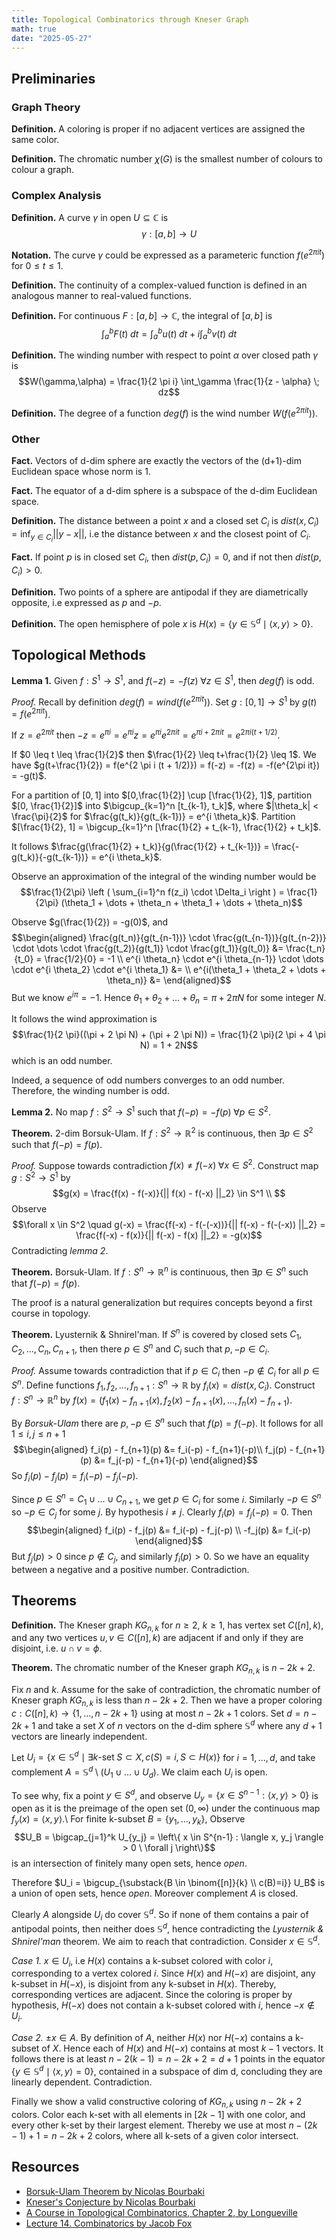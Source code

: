 ```yaml
---
title: Topological Combinatorics through Kneser Graph
math: true
date: "2025-05-27"
---
```


## Preliminaries

### Graph Theory

**Definition.** A coloring is proper if no adjacent vertices are assigned the same color.

**Definition.** The chromatic number $\chi(G)$ is the smallest number of colours to colour a graph.


### Complex Analysis

**Definition.** A curve $\gamma$ in open $U \subseteq \mathbb{C}$ is $$\gamma: [a,b] \rightarrow U$$

**Notation.** The curve $\gamma$ could be expressed as a parameteric function $f(e^{2 \pi i t})$ for $0 \leq t \leq 1$.

**Definition.** The continuity of a complex-valued function is defined in an analogous manner to real-valued functions.

**Definition.** For continuous $F:[a,b] \rightarrow \mathbb{C}$, the integral of $[a,b]$ is $$\int_a^b F(t) \; dt = \int_a^b u(t) \; dt + i \int_a^b v(t) \; dt$$

**Definition.** The winding number with respect to point $\alpha$ over closed path $\gamma$ is $$W(\gamma,\alpha) = \frac{1}{2 \pi i} \int_\gamma \frac{1}{z - \alpha} \; dz$$

**Definition.** The degree of a function $deg(f)$ is the wind number $W(f(e^{2 \pi it}))$.

### Other

**Fact.** Vectors of d-dim sphere are exactly the vectors of the (d+1)-dim Euclidean space whose norm is $1$.

**Fact.** The equator of a d-dim sphere is a subspace of the d-dim Euclidean space.

**Definition.** The distance between a point $x$ and a closed set $C_i$ is $dist(x,C_i) = \inf_{y \in C_i} ||y-x||$, i.e the distance between $x$ and the closest point of $C_i$.

**Fact.** If point $p$ is in closed set $C_i$, then $dist(p, C_i) = 0$, and if not then $dist(p, C_i) > 0$.

**Definition.** Two points of a sphere are antipodal if they are diametrically opposite, i.e expressed as $p$ and $-p$.

**Definition.** The open hemisphere of pole $x$ is $H(x) = \{ y \in \mathbb{S}^d \mid \langle x,y \rangle > 0 \}$.


## Topological Methods

**Lemma 1.** Given $f: S^1 \rightarrow S^1$, and $f(-z) = -f(z) \; \forall z \in S^1$, then $deg(f)$ is odd.

*Proof.* Recall by definition $deg(f) = wind(f(e^{2 \pi it}))$. Set $g:[0,1] \rightarrow S^1$ by $g(t) = f(e^{2 \pi it})$.

If $z = e^{2\pi it}$ then $-z = e^{\pi i} = e^{\pi i}z = e^{\pi i} e^{2 \pi it} = e^{\pi i + 2 \pi it} = e^{2 \pi i (t + 1/2)}$.

If $0 \leq t \leq \frac{1}{2}$ then $\frac{1}{2} \leq t+\frac{1}{2} \leq 1$. We have $g(t+\frac{1}{2}) = f(e^{2 \pi i (t + 1/2)}) = f(-z) = -f(z) = -f(e^{2\pi it}) = -g(t)$.

For a partition of $[0,1]$ into $[0,\frac{1}{2}] \cup [\frac{1}{2}, 1]$, partition $[0, \frac{1}{2}]$ into $\bigcup_{k=1}^n [t_{k-1}, t_k]$, where $|\theta_k| < \frac{\pi}{2}$ for $\frac{g(t_k)}{g(t_{k-1})} = e^{i \theta_k}$. Partition $[\frac{1}{2}, 1] = \bigcup_{k=1}^n [\frac{1}{2} + t_{k-1}, \frac{1}{2} + t_k]$.

It follows $\frac{g(\frac{1}{2} + t_k)}{g(\frac{1}{2} + t_{k-1})} = \frac{-g(t_k)}{-g(t_{k-1})} = e^{i \theta_k}$.

Observe an approximation of the integral of the winding number would be $$\frac{1}{2\pi} \left ( \sum_{i=1}^n f(z_i) \cdot \Delta_i \right ) = \frac{1}{2\pi} (\theta_1 + \dots + \theta_n + \theta_1 + \dots + \theta_n)$$

Observe $g(\frac{1}{2}) = -g(0)$, and
$$\begin{aligned}
    \frac{g(t_n)}{g(t_{n-1})} \cdot \frac{g(t_{n-1})}{g(t_{n-2})} \cdot \dots \cdot \frac{g(t_2)}{g(t_1)} \cdot \frac{g(t_1)}{g(t_0)} &= \frac{t_n}{t_0} = \frac{1/2}{0} = -1 \\
    e^{i \theta_n} \cdot e^{i \theta_{n-1}} \cdot \dots \cdot e^{i \theta_2} \cdot e^{i \theta_1} &= \\
    e^{i(\theta_1 + \theta_2 + \dots + \theta_n)} &=
\end{aligned}$$
But we know $e^{i \pi} = -1$. Hence $\theta_1 + \theta_2 + \dots + \theta_n = \pi + 2 \pi N$ for some integer $N$.

It follows the wind approximation is $$\frac{1}{2 \pi}((\pi + 2 \pi N) + (\pi + 2 \pi N)) = \frac{1}{2 \pi}(2 \pi + 4 \pi N) = 1 + 2N$$ which is an odd number.

Indeed, a sequence of odd numbers converges to an odd number. Therefore, the winding number is odd.

**Lemma 2.** No map $f:S^2 \rightarrow S^1$ such that $f(-p) = -f(p) \; \forall p \in S^2$.

**Theorem.** 2-dim Borsuk-Ulam. If $f: S^2 \rightarrow \mathbb{R}^2$ is continuous, then $\exists p \in S^2$ such that $f(-p) = f(p)$.

*Proof.* Suppose towards contradiction $f(x) \neq f(-x) \; \forall x \in S^2$. Construct map $g: S^2 \rightarrow S^1$ by $$g(x) = \frac{f(x) - f(-x)}{|| f(x) - f(-x) ||_2} \in S^1 \\ $$ Observe $$\forall x \in S^2 \quad g(-x) = \frac{f(-x) - f(-(-x))}{|| f(-x) - f(-(-x)) ||_2} = \frac{f(-x) - f(x)}{|| f(-x) - f(x) ||_2} = -g(x)$$ Contradicting *lemma 2*.

**Theorem.** Borsuk-Ulam. If $f: S^n \rightarrow \mathbb{R}^n$ is continuous, then $\exists p \in S^n$ such that $f(-p) = f(p)$.

The proof is a natural generalization but requires concepts beyond a first course in topology.

**Theorem.** Lyusternik & Shnirel'man. If $S^n$ is covered by closed sets $C_1, C_2, \dots, C_n, C_{n+1}$, then there $p \in S^n$ and $C_i$ such that $p,-p \in C_i$.

*Proof.* Assume towards contradiction that if $p \in C_i$ then $-p \not\in C_i$ for all $p \in S^n$. Define functions $f_1, f_2, \dots, f_{n+1}: S^n \rightarrow \mathbb{R}$ by $f_i(x) = dist(x, C_i)$. Construct $f: S^n \rightarrow \mathbb{R}^n$ by $f(x) = (f_1(x) - f_{n+1}(x), f_2(x) - f_{n+1}(x), \dots, f_n(x) - f_{n+1})$.

By *Borsuk-Ulam* there are $p, -p \in S^n$ such that $f(p) = f(-p)$. It follows for all $1 \leq i,j \leq n+1$
$$\begin{aligned}
    f_i(p) - f_{n+1}(p) &= f_i(-p) - f_{n+1}(-p)\\
    f_j(p) - f_{n+1}(p) &= f_j(-p) - f_{n+1}(-p)
\end{aligned}$$
So $f_i(p) - f_j(p) = f_i(-p) - f_j(-p)$.

Since $p \in S^n = C_1 \cup \dots \cup C_{n+1}$, we get $p \in C_i$ for some $i$. Similarly $-p \in S^n$ so $-p \in C_j$ for some $j$. By hypothesis $i \neq j$. Clearly $f_i(p) = f_j(-p) = 0$. Then
$$\begin{aligned}
    f_i(p) - f_j(p) &= f_i(-p) - f_j(-p) \\
    -f_j(p) &= f_i(-p)
\end{aligned}$$
But $f_j(p) > 0$ since $p \not\in C_j$, and similarly $f_i(p) > 0$. So we have an equality between a negative and a positive number. Contradiction.


## Theorems

**Definition.** The Kneser graph $KG_{n,k}$ for $n \geq 2$, $k \geq 1$, has vertex set $C([n], k)$, and any two vertices $u,v \in C([n], k)$ are adjacent if and only if they are disjoint, i.e. $u \cap v = \phi$.

**Theorem.** The chromatic number of the Kneser graph $KG_{n,k}$ is $n-2k+2$.

Fix $n$ and $k$. Assume for the sake of contradiction, the chromatic number of Kneser graph $KG_{n,k}$ is less than $n-2k+2$. Then we have a proper coloring $c: C([n], k) \rightarrow \{ 1, \dots, n-2k+1 \}$ using at most $n-2k+1$ colors. Set $d = n-2k+1$ and take a set $X$ of $n$ vectors on the d-dim sphere $\mathbb{S}^d$ where any $d+1$ vectors are linearly independent.

Let $U_i = \{ x \in \mathbb{S}^d \mid \exists k\text{-set} \; S \subset X, c(S) = i, S \subset H(x) \}$ for $i=1,\dots,d$, and take complement $A = \mathbb{S}^d \setminus (U_1 \cup \dots \cup U_d)$. We claim each $U_i$ is open.

To see why, fix a point $y \in S^{d}$, and observe $U_{y} = \{ x \in S^{n-1} : \langle x, y \rangle > 0 \}$ is open as it is the preimage of the open set $(0, \infty)$ under the continuous map $f_y(x) = \langle x, y \rangle$.\ For finite k-subset $B = \{ y_1, \dots, y_k \}$, Observe $$U_B = \bigcap_{j=1}^k U_{y_j} = \left\{ x \in S^{n-1} : \langle x, y_j \rangle > 0 \ \forall j \right\}$$ is an intersection of finitely many open sets, hence *open*.

Therefore $U_i = \bigcup_{\substack{B \in \binom{[n]}{k} \\ c(B)=i}} U_B$ is a union of open sets, hence *open*. Moreover complement $A$ is closed.

Clearly $A$ alongside $U_i$ do cover $\mathbb{S}^d$. So if none of them contains a pair of antipodal points, then neither does $\mathbb{S}^d$, hence contradicting the *Lyusternik & Shnirel'man* theorem. We aim to reach that contradiction. Consider $x \in \mathbb{S}^d$.

*Case 1.* $x \in U_i$, i.e $H(x)$ contains a k-subset colored with color $i$, corresponding to a vertex colored $i$. Since $H(x)$ and $H(-x)$ are disjoint, any k-subset in $H(-x)$, is disjoint from any k-subset in $H(x)$. Thereby, corresponding vertices are adjacent. Since the coloring is proper by hypothesis, $H(-x)$ does not contain a k-subset colored with $i$, hence $-x \not\in U_i$.

*Case 2.* $\pm x \in A$. By definition of $A$, neither $H(x)$ nor $H(-x)$ contains a k-subset of $X$. Hence each of $H(x)$ and $H(-x)$ contains at most $k-1$ vectors. It follows there is at least $n-2(k-1) = n-2k+2 = d+1$ points in the equator $\{ y \in \mathbb{S}^d \mid \langle x,y \rangle = 0 \}$, contained in a subspace of dim d, concluding they are linearly dependent. Contradiction.

Finally we show a valid constructive coloring of $KG_{n,k}$ using $n-2k + 2$ colors. Color each k-set with all elements in $[2k - 1]$ with one color, and every other k-set by their largest element. Thereby we use at most $n - (2k-1) + 1 = n - 2k + 2$ colors, where all k-sets of a given color intersect.


## Resources

-   [Borsuk-Ulam Theorem by Nicolas Bourbaki](https://www.youtube.com/watch?v=gk6Unu78e-w)
-   [Kneser's Conjecture by Nicolas Bourbaki](https://www.youtube.com/watch?v=zG9Y1ksp3Qw)
-   [A Course in Topological Combinatorics, Chapter 2, by Longueville](https://link.springer.com/book/10.1007/978-1-4419-7910-0)
-   [Lecture 14. Combinatorics by Jacob Fox](http://math.mit.edu/~fox/MAT307-lecture14.pdf)
